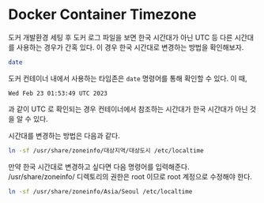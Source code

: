 # Docker Container Timezone

도커 개발환경 세팅 후 도커 로그 파일을 보면 한국 시간대가 아닌 UTC 등 다른 시간대를 사용하는 경우가 간혹 있다.
이 경우 한국 시간대로 변경하는 방법을 확인해보자.

```bash
date
```

도커 컨테이너 내에서 사용하는 타임존은 ```date``` 명령어를 통해 확인할 수 있다. 이 때, 

```Wed Feb 23 01:53:49 UTC 2023```

과 같이 UTC 로 확인되는 경우 컨테이너에서 참조하는 시간대가 한국 시간대가 아닌 것을 알 수 있다.

시간대를 변경하는 방법은 다음과 같다.

```bash
ln -sf /usr/share/zoneinfo/대상지역/대상도시 /etc/localtime
```

만약 한국 시간대로 변경하고 싶다면 다음 명령어를 입력해준다.
/usr/share/zoneinfo/ 디렉토리의 권한은 root 이므로 root 계정으로 수정해야 한다.

```bash
ln -sf /usr/share/zoneinfo/Asia/Seoul /etc/localtime
```

